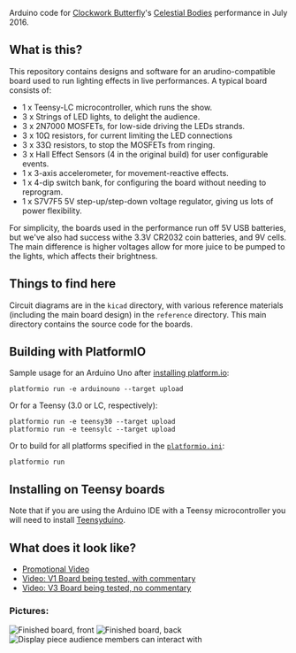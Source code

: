 Arduino code for [Clockwork Butterfly](http://www.clockworkbutterfly.net/)'s [Celestial Bodies](https://www.facebook.com/events/247737515598696/) performance in July 2016.

## What is this?

This repository contains designs and software for an arudino-compatible board used to run lighting effects in live performances. A typical board consists of:

- 1 x Teensy-LC microcontroller, which runs the show.
- 3 x Strings of LED lights, to delight the audience.
- 3 x 2N7000 MOSFETs, for low-side driving the LEDs strands.
- 3 x 10Ω resistors, for current limiting the LED connections
- 3 x 33Ω resistors, to stop the MOSFETs from ringing.
- 3 x Hall Effect Sensors (4 in the original build) for user configurable events.
- 1 x 3-axis accelerometer, for movement-reactive effects.
- 1 x 4-dip switch bank, for configuring the board without needing to reprogram.
- 1 x S7V7F5 5V step-up/step-down voltage regulator, giving us lots of power flexibility.

For simplicity, the boards used in the performance run off 5V USB batteries, but we've also had success withe 3.3V CR2032 coin batteries, and 9V cells. The main difference is higher voltages allow for more juice to be pumped to the lights, which affects their brightness.

## Things to find here

Circuit diagrams are in the `kicad` directory, with various reference materials (including the main board design) in the `reference` directory. This main directory contains the source code for the boards.

## Building with PlatformIO

Sample usage for an Arduino Uno after
[installing platform.io](http://docs.platformio.org/en/latest/installation.html):
```
platformio run -e arduinouno --target upload
```

Or for a Teensy (3.0 or LC, respectively):
```
platformio run -e teensy30 --target upload
platformio run -e teensylc --target upload
```

Or to build for all platforms specified in the [`platformio.ini`](platformio.ini):
```
platformio run
```

## Installing on Teensy boards

Note that if you are using the Arduino IDE with a Teensy microcontroller you will need to install
[Teensyduino](https://www.pjrc.com/teensy/td_download.html).

## What does it look like?

- [Promotional Video](https://www.youtube.com/watch?v=G8GqFaP5fc0)
- [Video: V1 Board being tested, with commentary](https://www.youtube.com/watch?v=aZwal5Rc-4o)
- [Video: V3 Board being tested, no commentary](https://www.youtube.com/watch?v=_FixIgUwdGU)

### Pictures:

![Finished board, front](http://i.imgur.com/OjaWQ3j.jpg)
![Finished board, back](http://i.imgur.com/Cn9hbLk.jpg)
![Display piece audience members can interact with](http://i.imgur.com/IH1JgYL.jpg)
